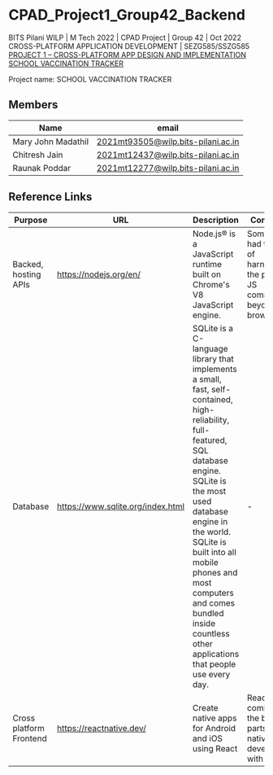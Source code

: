 # CPAD_Project1_Group42_Backend

BITS Pilani WILP | M Tech 2022 | CPAD Project | Group 42 | Oct 2022\
CROSS-PLATFORM APPLICATION DEVELOPMENT | SEZG585/SSZG585\
[PROJECT 1 – CROSS-PLATFORM APP DESIGN AND IMPLEMENTATION SCHOOL VACCINATION TRACKER](https://github.com/CJ190795/CPAD_Project1_42_Backend/blob/main/Docs/2022_CPAD__Assign1_stmt_1.pdf)

Project name: SCHOOL VACCINATION TRACKER

## Members

| Name | email |
| ----------- | ----------- |
| Mary John Madathil | 2021mt93505@wilp.bits-pilani.ac.in |
| Chitresh Jain | 2021mt12437@wilp.bits-pilani.ac.in |
| Raunak Poddar | 2021mt12277@wilp.bits-pilani.ac.in |

## Reference Links

| Purpose | URL | Description | Comments |
| ----------- | ----------- | ----------- | ----------- |
| Backed, hosting APIs |<https://nodejs.org/en/>|Node.js® is a JavaScript runtime built on Chrome's V8 JavaScript engine.| Some Geek had the idea of harnessing the power of JS community beyond the browser |
| Database | <https://www.sqlite.org/index.html> | SQLite is a C-language library that implements a small, fast, self-contained, high-reliability, full-featured, SQL database engine. SQLite is the most used database engine in the world. SQLite is built into all mobile phones and most computers and comes bundled inside countless other applications that people use every day. | - |
| Cross platform Frontend | <https://reactnative.dev/> | Create native apps for Android and iOS using React | React Native combines the best parts of native development with React, a
